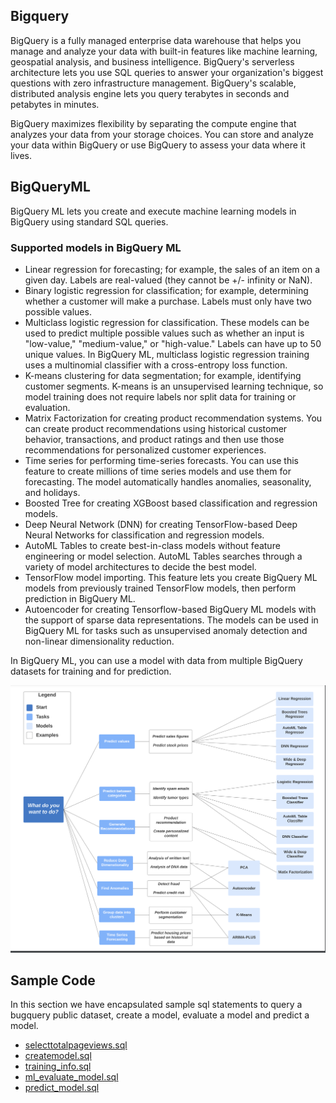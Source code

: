 ## Bigquery

BigQuery is a fully managed enterprise data warehouse that helps you manage and analyze your data with built-in features like machine learning, geospatial analysis, and business intelligence. BigQuery's serverless architecture lets you use SQL queries to answer your organization's biggest questions with zero infrastructure management. BigQuery's scalable, distributed analysis engine lets you query terabytes in seconds and petabytes in minutes. 

BigQuery maximizes flexibility by separating the compute engine that analyzes your data from your storage choices. You can store and analyze your data within BigQuery or use BigQuery to assess your data where it lives. 

## BigQueryML

BigQuery ML lets you create and execute machine learning models in BigQuery using standard SQL queries. 

### Supported models in BigQuery ML

- Linear regression for forecasting; for example, the sales of an item on a given day. Labels are real-valued (they cannot be +/- infinity or NaN).
- Binary logistic regression for classification; for example, determining whether a customer will make a purchase. Labels must only have two possible values.
- Multiclass logistic regression for classification. These models can be used to predict multiple possible values such as whether an input is "low-value," "medium-value," or "high-value." Labels can have up to 50 unique values. In BigQuery ML, multiclass logistic regression training uses a multinomial classifier with a cross-entropy loss function.
- K-means clustering for data segmentation; for example, identifying customer segments. K-means is an unsupervised learning technique, so model training does not require labels nor split data for training or evaluation.
- Matrix Factorization for creating product recommendation systems. You can create product recommendations using historical customer behavior, transactions, and product ratings and then use those recommendations for personalized customer experiences.
- Time series for performing time-series forecasts. You can use this feature to create millions of time series models and use them for forecasting. The model automatically handles anomalies, seasonality, and holidays.
- Boosted Tree for creating XGBoost based classification and regression models.
- Deep Neural Network (DNN) for creating TensorFlow-based Deep Neural Networks for classification and regression models.
- AutoML Tables to create best-in-class models without feature engineering or model selection. AutoML Tables searches through a variety of model architectures to decide the best model.
- TensorFlow model importing. This feature lets you create BigQuery ML models from previously trained TensorFlow models, then perform prediction in BigQuery ML.
- Autoencoder for creating Tensorflow-based BigQuery ML models with the support of sparse data representations. The models can be used in BigQuery ML for tasks such as unsupervised anomaly detection and non-linear dimensionality reduction.

In BigQuery ML, you can use a model with data from multiple BigQuery datasets for training and for prediction.

![Decision Graph](images/ml-decision.png)

## Sample Code

In this section we have encapsulated sample sql statements to query a bugquery public dataset, create a model, evaluate a model and predict a model.

- [selecttotalpageviews.sql](selecttotalpageviews.sql)
- [createmodel.sql](createmodel.sql)
- [training_info.sql](training_info.sql)
- [ml_evaluate_model.sql](ml_evaluate_model.sql)
- [predict_model.sql](predict_model.sql)



